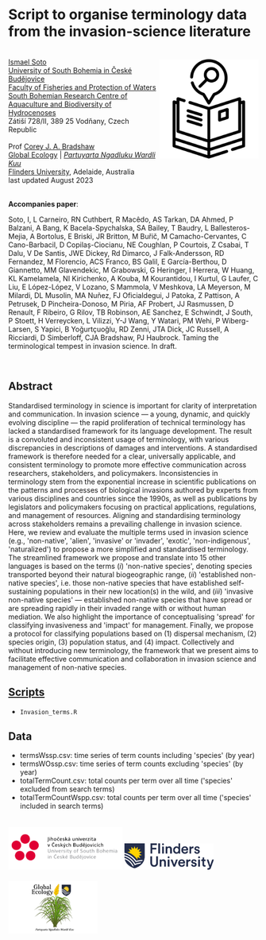 # Script to organise terminology data from the invasion-science literature

<img align="right" src="www/terminology.png" width="200" style="margin-top: 20px">

<br>
<a href="https://www.researchgate.net/profile/Ismael-Soto-4">Ismael Soto</a><br>
<a href="https://www.jcu.cz/en/">University of South Bohemia in České Budějovice</a><br>
<a href="https://www.frov.jcu.cz/en/">Faculty of Fisheries and Protection of Waters</a><br>
<a href="http://web.frov.jcu.cz/en/cenakva">South Bohemian Research Centre of Aquaculture and Biodiversity of Hydrocenoses</a><br>
Zátiší 728/II, 389 25 Vodňany, Czech Republic 
<br>
<br>
Prof <a href="https://globalecologyflinders.com/people/#DIRECTOR">Corey J. A. Bradshaw</a> <br>
<a href="http://globalecologyflinders.com" target="_blank">Global Ecology</a> | <em><a href="https://globalecologyflinders.com/partuyarta-ngadluku-wardli-kuu/" target="_blank">Partuyarta Ngadluku Wardli Kuu</a></em><br>
<a href="http://flinders.edu.au" target="_blank">Flinders University</a>, Adelaide, Australia <br>
last updated August 2023 <br>

<br>

<strong>Accompanies paper</strong>:

Soto, I, L Carneiro, RN Cuthbert, R Macêdo, AS Tarkan, DA Ahmed, P Balzani, A Bang, K Bacela-Spychalska, SA Bailey, T Baudry, L Ballesteros-Mejia, A Bortolus, E Briski, JR Britton, M Buřič, M Camacho-Cervantes, C Cano-Barbacil, D Copilaș-Ciocianu, NE Coughlan, P Courtois, Z Csabai, T Dalu, V De Santis, JWE Dickey, Rd Dimarco, J Falk-Andersson, RD Fernandez, M Florencio, ACS Franco, BS Galil, E García-Berthou, D Giannetto, MM Glavendekic, M Grabowski, G Heringer, I Herrera, W Huang, KL Kamelamela, NI Kirichenko, A Kouba, M Kourantidou, I Kurtul, G Laufer, C Liu, E López-López, V Lozano, S Mammola, V Meshkova, LA Meyerson, M Milardi, DL Musolin, MA Nuñez, FJ Oficialdegui, J Patoka, Z Pattison, A Petrusek, D Pincheira-Donoso, M Piria, AF Probert, JJ Rasmussen, D Renault, F Ribeiro, G Rilov, TB Robinson, AE Sanchez, E Schwindt, J South, P Stoett, H Verreycken, L Vilizzi, Y-J Wang, Y Watari, PM Wehi, P Wiberg-Larsen, S Yapici, B Yoğurtçuoğlu, RD Zenni, JTA Dick, JC Russell, A Ricciardi, D Simberloff, CJA Bradshaw, PJ Haubrock. Taming the terminological tempest in invasion science. In draft.

<br>

## Abstract
Standardised terminology in science is important for clarity of interpretation and communication. In invasion science — a young, dynamic, and quickly evolving discipline — the rapid proliferation of technical terminology has lacked a standardised framework for its language development. The result is a convoluted and inconsistent usage of terminology, with various discrepancies in descriptions of damages and interventions. A standardised framework is therefore needed for a clear, universally applicable, and consistent terminology to promote more effective communication across researchers, stakeholders, and policymakers. Inconsistencies in terminology stem from the exponential increase in scientific publications on the patterns and processes of biological invasions authored by experts from various disciplines and countries since the 1990s, as well as publications by legislators and policymakers focusing on practical applications, regulations, and management of resources. Aligning and standardising terminology across stakeholders remains a prevailing challenge in invasion science. Here, we review and evaluate the multiple terms used in invasion science (e.g., 'non-native', 'alien', 'invasive' or 'invader', 'exotic', 'non-indigenous', 'naturalized') to propose a more simplified and standardised terminology. The streamlined framework we propose and translate into 15 other languages is based on the terms (<em>i</em>) 'non-native species', denoting species transported beyond their natural biogeographic range, (<em>ii</em>) 'established non-native species', i.e. those non-native species that have established self-sustaining populations in their new location(s) in the wild, and (<em>iii</em>) 'invasive non-native species' — established non-native species that have spread or are spreading rapidly in their invaded range with or without human mediation. We also highlight the importance of conceptualising 'spread' for classifying invasiveness and 'impact' for management. Finally, we propose a protocol for classifying populations based on (1) dispersal mechanism, (2) species origin, (3) population status, and (4) impact. Collectively and without introducing new terminology, the framework that we present aims to facilitate effective communication and collaboration in invasion science and management of non-native species.

## <a href="https://github.com/IsmaSA/Invasion-science-terminology/tree/main/scripts">Scripts</a>
- <code>Invasion_terms.R</code>

## Data
- termsWssp.csv: time series of term counts including 'species' (by year)
- termsWOssp.csv: time series of term counts excluding 'species' (by year)
- totalTermCount.csv: total counts per term over all time ('species' excluded from search terms)
- totalTermCountWspp.csv: total counts per term over all time ('species' included in search terms)

<a href="https://www.jcu.cz/en/"><img align="bottom-left" src="www/jcu.cz.logo.png" alt="JCU-CZ logo" width="230" style="margin-top: 20px"></a> <a href="https://www.flinders.edu.au"><img align="bottom-left" src="www/Flinders_University_Logo_Horizontal_RGB_Master.png" alt="Flinders University logo" width="180" style="margin-top: 20px"></a> <a href="https://globalecologyflinders.com"><img align="bottom-left" src="www/GEL Logo Kaurna New Transp-2.png" alt="GEL logo" width="180" style="margin-top: 20px"></a>

